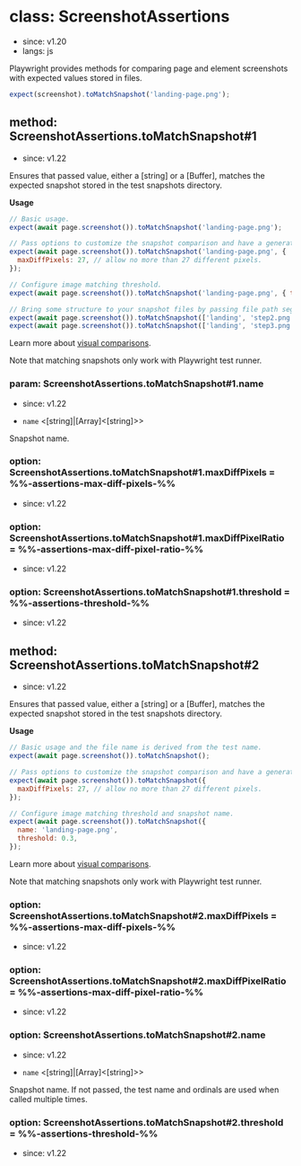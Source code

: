# class: ScreenshotAssertions
* since: v1.20
* langs: js

Playwright provides methods for comparing page and element screenshots with
expected values stored in files.

```js
expect(screenshot).toMatchSnapshot('landing-page.png');
```

## method: ScreenshotAssertions.toMatchSnapshot#1
* since: v1.22

Ensures that passed value, either a [string] or a [Buffer], matches the expected snapshot stored in the test snapshots directory.

**Usage**

```js
// Basic usage.
expect(await page.screenshot()).toMatchSnapshot('landing-page.png');

// Pass options to customize the snapshot comparison and have a generated name.
expect(await page.screenshot()).toMatchSnapshot('landing-page.png', {
  maxDiffPixels: 27, // allow no more than 27 different pixels.
});

// Configure image matching threshold.
expect(await page.screenshot()).toMatchSnapshot('landing-page.png', { threshold: 0.3 });

// Bring some structure to your snapshot files by passing file path segments.
expect(await page.screenshot()).toMatchSnapshot(['landing', 'step2.png']);
expect(await page.screenshot()).toMatchSnapshot(['landing', 'step3.png']);
```

Learn more about [visual comparisons](../test-snapshots.md).

Note that matching snapshots only work with Playwright test runner.

### param: ScreenshotAssertions.toMatchSnapshot#1.name
* since: v1.22
- `name` <[string]|[Array]<[string]>>

Snapshot name.

### option: ScreenshotAssertions.toMatchSnapshot#1.maxDiffPixels = %%-assertions-max-diff-pixels-%%
* since: v1.22

### option: ScreenshotAssertions.toMatchSnapshot#1.maxDiffPixelRatio = %%-assertions-max-diff-pixel-ratio-%%
* since: v1.22

### option: ScreenshotAssertions.toMatchSnapshot#1.threshold = %%-assertions-threshold-%%
* since: v1.22

## method: ScreenshotAssertions.toMatchSnapshot#2
* since: v1.22

Ensures that passed value, either a [string] or a [Buffer], matches the expected snapshot stored in the test snapshots directory.

**Usage**

```js
// Basic usage and the file name is derived from the test name.
expect(await page.screenshot()).toMatchSnapshot();

// Pass options to customize the snapshot comparison and have a generated name.
expect(await page.screenshot()).toMatchSnapshot({
  maxDiffPixels: 27, // allow no more than 27 different pixels.
});

// Configure image matching threshold and snapshot name.
expect(await page.screenshot()).toMatchSnapshot({
  name: 'landing-page.png',
  threshold: 0.3,
});
```

Learn more about [visual comparisons](../test-snapshots.md).

Note that matching snapshots only work with Playwright test runner.

### option: ScreenshotAssertions.toMatchSnapshot#2.maxDiffPixels = %%-assertions-max-diff-pixels-%%
* since: v1.22

### option: ScreenshotAssertions.toMatchSnapshot#2.maxDiffPixelRatio = %%-assertions-max-diff-pixel-ratio-%%
* since: v1.22

### option: ScreenshotAssertions.toMatchSnapshot#2.name
* since: v1.22
- `name` <[string]|[Array]<[string]>>

Snapshot name. If not passed, the test name and ordinals are used when called multiple times.

### option: ScreenshotAssertions.toMatchSnapshot#2.threshold = %%-assertions-threshold-%%
* since: v1.22

